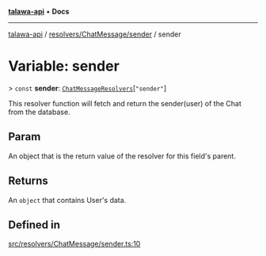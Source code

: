 [**talawa-api**](../../../../README.md) • **Docs**

***

[talawa-api](../../../../modules.md) / [resolvers/ChatMessage/sender](../README.md) / sender

# Variable: sender

\> `const` **sender**: [`ChatMessageResolvers`](../../../../types/generatedGraphQLTypes/type-aliases/ChatMessageResolvers.md)\[`"sender"`\]

This resolver function will fetch and return the sender(user) of the Chat from the database.

## Param

An object that is the return value of the resolver for this field's parent.

## Returns

An `object` that contains User's data.

## Defined in

[src/resolvers/ChatMessage/sender.ts:10](https://github.com/PalisadoesFoundation/talawa-api/blob/bba5d82264abb62b9e358a3d3fe1af18a8a8f6e4/src/resolvers/ChatMessage/sender.ts#L10)

